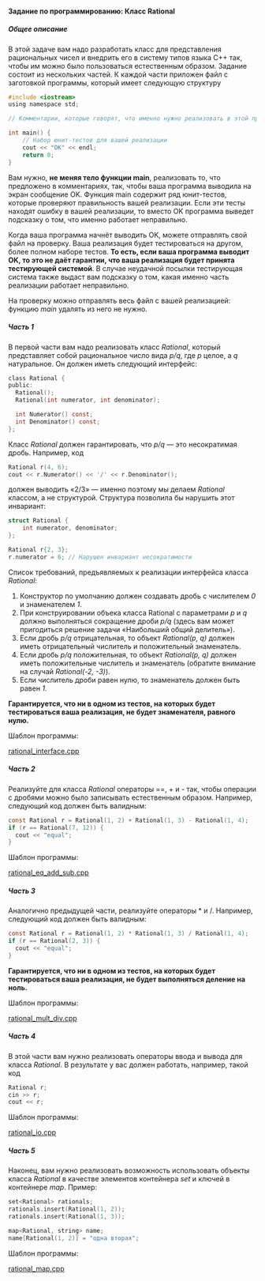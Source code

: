 #### Задание по программированию: Класс Rational ####

##### Общее описание #####
В этой задаче вам надо разработать класс для представления рациональных чисел
и внедрить его в систему типов языка С++ так,
чтобы им можно было пользоваться естественным образом.
Задание состоит из нескольких частей.
К каждой части приложен файл с заготовкой программы, который имеет следующую структуру
```objectivec
#include <iostream>
using namespace std;

// Комментарии, которые говорят, что именно нужно реализовать в этой программе

int main() {
    // Набор юнит-тестов для вашей реализации
    cout << "OK" << endl;
    return 0;
}
```
Вам нужно, **не меняя тело функции main**, реализовать то, что предложено в комментариях,
так, чтобы ваша программа выводила на экран сообщение OK.
Функция main содержит ряд юнит-тестов, которые проверяют правильность вашей реализации.
Если эти тесты находят ошибку в вашей реализации, то вместо OK программа выведет подсказку о том,
что именно работает неправильно.

Когда ваша программа начнёт выводить OK, можете отправлять свой файл на проверку.
Ваша реализация будет тестироваться на другом, более полном наборе тестов.
**То есть, если ваша программа выводит OK, то это не даёт гарантии,
что ваша реализация будет принята тестирующей системой**.
В случае неудачной посылки тестирующая система также выдаст вам подсказку о том,
какая именно часть реализации работает неправильно.

На проверку можно отправлять весь файл с вашей реализацией: функцию *main* удалять из него не нужно.

##### Часть 1 #####
В первой части вам надо реализовать класс *Rational*,
который представляет собой рациональное число вида *p/q*, где *p* целое, а *q* натуральное.
Он должен иметь следующий интерфейс:
```objectivec
class Rational {
public:
  Rational();
  Rational(int numerator, int denominator);

  int Numerator() const;
  int Denominator() const;
};
```
Класс *Rational* должен гарантировать, что *p/q* — это несократимая дробь. Например, код
```objectivec
Rational r(4, 6);
cout << r.Numerator() << '/' << r.Denominator();
```
должен выводить «2/3» — именно поэтому мы делаем *Rational* классом, а не структурой.
Структура позволила бы нарушить этот инвариант:
```objectivec
struct Rational {
    int numerator, denominator;
};

Rational r{2, 3};
r.numerator = 6; // Нарушен инвариант несократимости
```

Список требований, предъявляемых к реализации интерфейса класса *Rational*:

1. Конструктор по умолчанию должен создавать дробь с числителем *0* и знаменателем *1*.
2. При конструировании объека класса Rational с параметрами *p* и *q* должно выполняться сокращение дроби *p/q*
(здесь вам может пригодиться решение задачи «Наибольший общий делитель»).
3. Если дробь *p/q* отрицательная, то объект *Rational(p, q)* должен иметь отрицательный числитель и положительный знаменатель.
4. Если дробь *p/q* положительная, то объект *Rational(p, q)* должен иметь положительные числитель и знаменатель (обратите внимание на случай *Rational(-2, -3)*).
5. Если числитель дроби равен нулю, то знаменатель должен быть равен *1*.

**Гарантируется, что ни в одном из тестов, на которых будет тестироваться ваша реализация, не будет знаменателя, равного нулю.**

Шаблон программы:

[rational_interface.cpp](https://github.com/VulpesCorsac/Coursera-Basics-of-C-plus-plus-development/blob/master/1%20-%20White%20belt/Week%204/Tasks/8%20-%20Class%20Rational/Solution/1%20-%20rational_interface.cpp)

##### Часть 2 #####
Реализуйте для класса *Rational* операторы ==, + и - так,
чтобы операции с дробями можно было записывать естественным образом.
Например, следующий код должен быть валидным:
```objectivec
const Rational r = Rational(1, 2) + Rational(1, 3) - Rational(1, 4);
if (r == Rational(7, 12)) {
  cout << "equal";
}
```
Шаблон программы:

[rational_eq_add_sub.cpp](https://github.com/VulpesCorsac/Coursera-Basics-of-C-plus-plus-development/blob/master/1%20-%20White%20belt/Week%204/Tasks/8%20-%20Class%20Rational/Solution/2%20-%20rational_eq_add_sub.cpp)

##### Часть 3 #####
Аналогично предыдущей части, реализуйте операторы * и /. Например, следующий код должен быть валидным:
```objectivec
const Rational r = Rational(1, 2) * Rational(1, 3) / Rational(1, 4);
if (r == Rational(2, 3)) {
  cout << "equal";
}
```
**Гарантируется, что ни в одном из тестов, на которых будет тестироваться ваша реализация, не будет выполняться деление на ноль.**

Шаблон программы:

[rational_mult_div.cpp](https://github.com/VulpesCorsac/Coursera-Basics-of-C-plus-plus-development/blob/master/1%20-%20White%20belt/Week%204/Tasks/8%20-%20Class%20Rational/Solution/3%20-%20rational_mult_div.cpp)

##### Часть 4 #####
В этой части вам нужно реализовать операторы ввода и вывода для класса *Rational*.
В результате у вас должен работать, например, такой код
```objectivec
Rational r;
cin >> r;
cout << r;
```
Шаблон программы:

[rational_io.cpp](https://github.com/VulpesCorsac/Coursera-Basics-of-C-plus-plus-development/blob/master/1%20-%20White%20belt/Week%204/Tasks/8%20-%20Class%20Rational/Solution/4%20-%20rational_io.cpp)

##### Часть 5 #####
Наконец, вам нужно реализовать возможность использовать объекты класса *Rational*
в качестве элементов контейнера *set* и ключей в контейнере *map*. Пример:
```objectivec
set<Rational> rationals;
rationals.insert(Rational(1, 2));
rationals.insert(Rational(1, 3));

map<Rational, string> name;
name[Rational(1, 2)] = "одна вторая";
```
Шаблон программы:

[rational_map.cpp](https://github.com/VulpesCorsac/Coursera-Basics-of-C-plus-plus-development/blob/master/1%20-%20White%20belt/Week%204/Tasks/8%20-%20Class%20Rational/Solution/5%20-%20rational_map.cpp)
